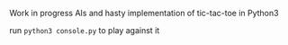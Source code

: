 Work in progress AIs and hasty implementation of tic-tac-toe in Python3

run `python3 console.py` to play against it
